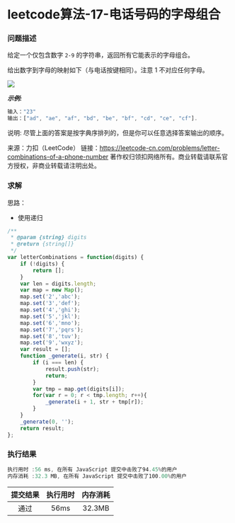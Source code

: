 # leetcode算法-17-电话号码的字母组合

### 问题描述

给定一个仅包含数字 `2-9` 的字符串，返回所有它能表示的字母组合。

给出数字到字母的映射如下（与电话按键相同）。注意 1 不对应任何字母。

![](../imgs/phoneCode.png)

***示例:***

```js
输入："23"
输出：["ad", "ae", "af", "bd", "be", "bf", "cd", "ce", "cf"].
```
说明:
尽管上面的答案是按字典序排列的，但是你可以任意选择答案输出的顺序。

来源：力扣（LeetCode）
链接：https://leetcode-cn.com/problems/letter-combinations-of-a-phone-number
著作权归领扣网络所有。商业转载请联系官方授权，非商业转载请注明出处。

### 求解

思路：

- 使用递归

```js
/**
 * @param {string} digits
 * @return {string[]}
 */
var letterCombinations = function(digits) {
    if (!digits) {
        return [];
    }
    var len = digits.length;
    var map = new Map();
    map.set('2','abc');
    map.set('3','def');
    map.set('4','ghi');
    map.set('5','jkl');
    map.set('6','mno');
    map.set('7','pqrs');
    map.set('8','tuv');
    map.set('9','wxyz');
    var result = [];
    function _generate(i, str) {
        if (i === len) {
            result.push(str);
            return;
        }
        var tmp = map.get(digits[i]);
        for(var r = 0; r < tmp.length; r++){
            _generate(i + 1, str + tmp[r]);
        }
    }
    _generate(0, '');
    return result;
};
```

### 执行结果

```js
执行用时 :56 ms, 在所有 JavaScript 提交中击败了94.45%的用户
内存消耗 :32.3 MB, 在所有 JavaScript 提交中击败了100.00%的用户
```

| 提交结果 | 执行用时 | 内存消耗 |
|:------:|:------:|:-------:|
|   通过  | 56ms  |  32.3MB |
